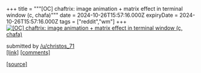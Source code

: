 +++
title = """[OC] chaftrix: image animation + matrix effect in terminal window (c, chafa)"""
date = 2024-10-26T15:57:16.000Z
expiryDate = 2024-10-26T15:57:16.000Z
tags = ["reddit","wm"]
+++
[![[OC] chaftrix: image animation + matrix effect in terminal window (c, chafa)](https://external-preview.redd.it/NXZ2cWExdHpkNHhkMWi5RiiKq8yxxlvnlAOM-3B0a3X7UnH6uS4yqEqniC2X.png?width=640&crop=smart&auto=webp&s=640452ee76bb3d9a6ba6aa59e93ee573a43d52ea "[OC] chaftrix: image animation + matrix effect in terminal window (c, chafa)")](https://www.reddit.com/r/unixporn/comments/1gco86v/oc_chaftrix_image_animation_matrix_effect_in/)

submitted by [/u/christos\_71](https://www.reddit.com/user/christos_71)  
[\[link\]](https://v.redd.it/rdcwnotzd4xd1) [\[comments\]](https://www.reddit.com/r/unixporn/comments/1gco86v/oc_chaftrix_image_animation_matrix_effect_in/)

[[source]](https://www.reddit.com/r/unixporn/comments/1gco86v/oc_chaftrix_image_animation_matrix_effect_in/)
